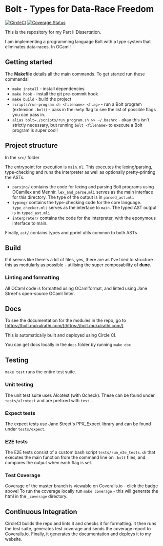 # Bolt - Types for Data-Race Freedom

[![CircleCI](https://circleci.com/gh/mukul-rathi/bolt/tree/master.svg?style=svg)](https://circleci.com/gh/mukul-rathi/bolt/tree/master)
[![Coverage Status](https://coveralls.io/repos/github/mukul-rathi/bolt/badge.svg?branch=master)](https://coveralls.io/github/mukul-rathi/bolt?branch=master)

This is the repository for my Part II Dissertation.

I am implementing a programming language Bolt with a type system that eliminates data-races. In OCaml!

## Getting started

The **Makefile** details all the main commands. To get started run these commands!

- `make install` - install dependencies
- `make hook` - install the git pre-commit hook
- `make build` - build the project
- `scripts/run-program.sh <filename> <flag>` - run a Bolt program (extension `.bolt`) - pass in the`-help` flag to see the list of possible flags you can pass in.
- `alias bolt=./scripts/run_program.sh >> ~/.bashrc` - okay this isn't strictly necessary, but running `bolt <filename>` to execute a Bolt program is super cool!

## Project structure

In the `src/` folder

The entrypoint for execution is `main.ml`. This executes the lexing/parsing, type-checking and runs the interpreter as well as optionally pretty-printing the ASTs.

- `parsing/` contains the code for lexing and parsing Bolt programs using OCamllex and Menhir. `lex_and_parse.mli` serves as the main interface for this directory. The type of the output is in `parsed_ast.mli`
- `typing/` contains the type-checking code for the core language. `type_checker.mli` serves as the interface to `main`. The typed AST output is in `typed_ast.mli`
- `interpreter/` contains the code for the interpreter, with the eponymous interface to main.

Finally, `ast/` contains types and pprint utils common to both ASTs

## Build

If it seems like there's a lot of files, yes, there are as I've tried to structure this as modularly as possible - utilising the super composability of **dune**.

### Linting and formatting

All OCaml code is formatted using OCamlformat, and linted using Jane Street's open-source OCaml linter.

## Docs

To see the documentation for the modules in the repo, go to [https://bolt.mukulrathi.com/](https://bolt.mukulrathi.com/).

This is automatically built and deployed using Circle CI.

You can get docs locally in the `docs` folder by running `make doc`

## Testing

`make test` runs the entire test suite.

### Unit testing

The unit test suite uses Alcotest (with Qcheck). These can be found under `tests/alcotest` and are prefixed with `test_`.

### Expect tests

The expect tests use Jane Street's PPX_Expect library and can be found under `tests/expect`.

### E2E tests

The E2E tests consist of a custom bash script `tests/run_e2e_tests.sh` that executes the main function from the command line on `.bolt` files, and compares the output when each flag is set.

### Test Coverage

Coverage of the master branch is viewable on Coveralls.io - click the badge above! To run the coverage locally run `make coverage` - this will generate the html in the `_coverage` directory.

## Continuous Integration

CircleCI builds the repo and lints it and checks it for formatting. It then runs the test suite, generates test coverage and sends the coverage report to Coveralls.io. Finally, it generates the documentation and deploys it to my website.
